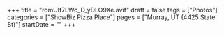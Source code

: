 +++
title = "romUIt7LWc_D_yDLO9Xe.avif"
draft = false
tags = ["Photos"]
categories = ["ShowBiz Pizza Place"]
pages = ["Murray, UT (4425 State St)"]
startDate = ""
+++
